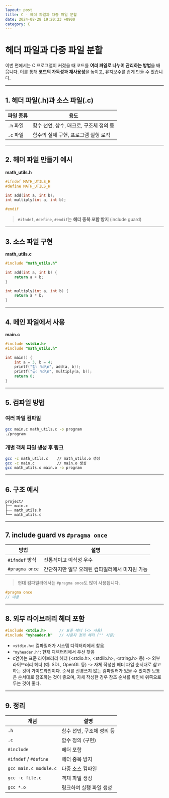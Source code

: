 ```yaml
---
layout: post
title: C - 헤더 파일과 다중 파일 분할
date: 2024-08-28 19:20:23 +0900
category: C
---
```

# 헤더 파일과 다중 파일 분할

이번 편에서는 C 프로그램이 커졌을 때 코드를 **여러 파일로 나누어 관리하는 방법**을 배웁니다. 이를 통해 **코드의 가독성과 재사용성**을 높이고, 유지보수를 쉽게 만들 수 있습니다.

---

## 1. 헤더 파일(.h)과 소스 파일(.c)

| 파일 종류 | 용도 |
|-----------|------|
| `.h` 파일 | 함수 선언, 상수, 매크로, 구조체 정의 등 |
| `.c` 파일 | 함수의 실제 구현, 프로그램 실행 로직 |

---

## 2. 헤더 파일 만들기 예시

**math_utils.h**

```c
#ifndef MATH_UTILS_H
#define MATH_UTILS_H

int add(int a, int b);
int multiply(int a, int b);

#endif
```

> `#ifndef`, `#define`, `#endif`는 **헤더 중복 포함 방지** (include guard)

---

## 3. 소스 파일 구현

**math_utils.c**

```c
#include "math_utils.h"

int add(int a, int b) {
    return a + b;
}

int multiply(int a, int b) {
    return a * b;
}
```

---

## 4. 메인 파일에서 사용

**main.c**

```c
#include <stdio.h>
#include "math_utils.h"

int main() {
    int a = 3, b = 4;
    printf("합: %d\n", add(a, b));
    printf("곱: %d\n", multiply(a, b));
    return 0;
}
```

---

## 5. 컴파일 방법

### 여러 파일 컴파일

```bash
gcc main.c math_utils.c -o program
./program
```

### 개별 객체 파일 생성 후 링크

```bash
gcc -c math_utils.c    // math_utils.o 생성
gcc -c main.c          // main.o 생성
gcc math_utils.o main.o -o program
```

---

## 6. 구조 예시

```
project/
├── main.c
├── math_utils.h
└── math_utils.c
```

---

## 7. include guard vs `#pragma once`

| 방법 | 설명 |
|------|------|
| `#ifndef` 방식 | 전통적이고 이식성 우수 |
| `#pragma once` | 간단하지만 일부 오래된 컴파일러에서 미지원 가능 |

> 현대 컴파일러에서는 `#pragma once`도 많이 사용됩니다.

```c
#pragma once
// 내용
```

---

## 8. 외부 라이브러리 헤더 포함

```c
#include <stdio.h>      // 표준 헤더 (<> 사용)
#include "myheader.h"   // 사용자 정의 헤더 ("" 사용)
```

- `<stdio.h>`: 컴파일러가 시스템 디렉터리에서 찾음
- `"myheader.h"`: 현재 디렉터리에서 우선 찾음
- c언어는 표준 라이브러리 헤더 (<stdio.h>, <stdlib.h>, <string.h> 등) -> 외부 라이브러리 헤더 (예: SDL, OpenGL 등) -> 자체 작성한 헤더 파일 순서대로 참고하는 것이 가이드라인이다. 순서를 신경쓰지 않는 컴파일러가 있을 수 있지만 보통은 순서대로 참조하는 것이 좋으며, 자체 작성한 경우 참조 순서를 확인해 위쪽으로 두는 것이 좋다.

---

## 9. 정리

| 개념 | 설명 |
|------|------|
| `.h` | 함수 선언, 구조체 정의 등 |
| `.c` | 함수 정의 (구현) |
| `#include` | 헤더 포함 |
| `#ifndef` / `#define` | 헤더 중복 방지 |
| `gcc main.c module.c` | 다중 소스 컴파일 |
| `gcc -c file.c` | 객체 파일 생성 |
| `gcc *.o` | 링크하여 실행 파일 생성 |